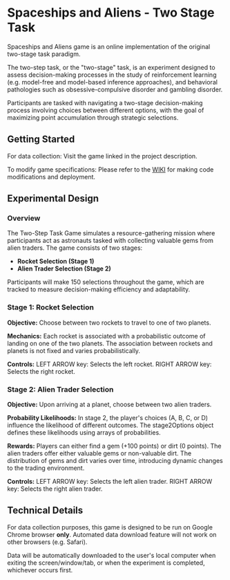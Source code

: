 # Spaceships and Aliens - Two Stage Task

Spaceships and Aliens game is an online implementation of the original two-stage task paradigm.

The two-step task, or the "two-stage" task, is an experiment designed to assess decision-making processes in the study of reinforcement learning (e.g. model-free and model-based inference approaches), and behavioral pathologies such as obsessive-compulsive disorder and gambling disorder.

Participants are tasked with navigating a two-stage decision-making process involving choices between different options, with the goal of maximizing point accumulation through strategic selections.

## Getting Started

For data collection: Visit the game linked in the project description.

To modify game specifications: Please refer to the [WIKI](https://github.com/Center-for-Computational-Psychiatry/task_spaceships-aliens_twostep/wiki) for making code modifications and deployment.

## Experimental Design

### Overview
The Two-Step Task Game simulates a resource-gathering mission where participants act as astronauts tasked with collecting valuable gems from alien traders. The game consists of two stages:

- **Rocket Selection (Stage 1)**
- **Alien Trader Selection (Stage 2)**

Participants will make 150 selections throughout the game, which are tracked to measure decision-making efficiency and adaptability.

### Stage 1: Rocket Selection
**Objective:** Choose between two rockets to travel to one of two planets.

**Mechanics:** Each rocket is associated with a probabilistic outcome of landing on one of the two planets. The association between rockets and planets is not fixed and varies probabilistically.

**Controls:**
LEFT ARROW key: Selects the left rocket. RIGHT ARROW key: Selects the right rocket.

### Stage 2: Alien Trader Selection
**Objective:** Upon arriving at a planet, choose between two alien traders. 

**Probability Likelihoods:** In stage 2, the player's choices (A, B, C, or D) influence the likelihood of different outcomes. The stage2Options object defines these likelihoods using arrays of probabilities.

**Rewards:** Players can either find a gem (+100 points) or dirt (0 points). 
The alien traders offer either valuable gems or non-valuable dirt. The distribution of gems and dirt varies over time, introducing dynamic changes to the trading environment. 

**Controls:** LEFT ARROW key: Selects the left alien trader. RIGHT ARROW key: Selects the right alien trader.

## Technical Details

For data collection purposes, this game is designed to be run on Google Chrome browser **only**. Automated data download feature will not work on other browsers (e.g. Safari). 

Data will be automatically downloaded to the user's local computer when exiting the screen/window/tab, or when the experiment is completed, whichever occurs first. 
